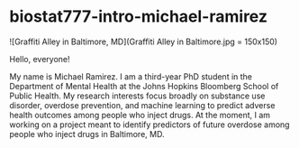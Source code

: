 # biostat777-intro-michael-ramirez

![Graffiti Alley in Baltimore, MD](Graffiti Alley in Baltimore.jpg = 150x150)

Hello, everyone! 

My name is Michael Ramirez. I am a third-year PhD student in the Department of Mental Health at the Johns Hopkins Bloomberg School of Public Health. My research interests focus broadly on substance use disorder, overdose prevention, and machine learning to predict adverse health outcomes among people who inject drugs. At the moment, I am working on a project meant to identify predictors of future overdose among people who inject drugs in Baltimore, MD. 
